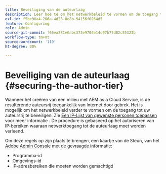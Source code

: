 ```yaml
---
title: Beveiliging van de auteurlaag
description: Leer hoe te om het netwerkbeleid te vormen om de toegang tot uw auteursrij te beveiligen.
exl-id: f5be90a4-266a-4d23-8e8b-94156f0264d5
feature: Configuring
role: Admin
source-git-commit: f66ea281e6abc373e9704e14c97b77d82c55323b
workflow-type: tm+mt
source-wordcount: '119'
ht-degree: 30%

---
```


# Beveiliging van de auteurlaag {#securing-the-author-tier}

Wanneer het creëren van een milieu met AEM as a Cloud Service, is de resulterende auteursrij toegankelijk van Internet door gebrek. Het is mogelijk om het netwerkbeleid verder te vormen om de toegang tot uw auteursrij te beveiligen. Zie [Een IP-Lijst van gewenste personen toepassen](https://experienceleague.adobe.com/docs/experience-manager-cloud-service/content/implementing/using-cloud-manager/ip-allow-lists/apply-allow-list.html) voor meer informatie . De procedure is gebaseerd op het autoriseren van IP-bereiken waaraan netwerktoegang tot de auteurlaag moet worden verleend.

Om deze regels op zijn plaats te brengen, een kaartje van de Steun, van het [Adobe Admin Console](https://adminconsole.adobe.com/) met de gevraagde informatie:

* Programma-id
* Omgevings-id
* IP-adresbereiken die moeten worden gemachtigd

